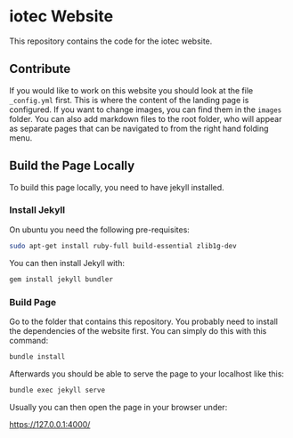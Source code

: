 # iotec Website

This repository contains the code for the iotec website.

## Contribute

If you would like to work on this website you should
look at the file `_config.yml` first.
This is where the content of the landing page is configured.
If you want to change images, you can find them in the `images` folder.
You can also add markdown files to the root folder, who will appear as separate pages
that can be navigated to from the right hand folding menu.

## Build the Page Locally

To build this page locally, you need to have jekyll installed.

### Install Jekyll

On ubuntu you need the following pre-requisites:

```bash
sudo apt-get install ruby-full build-essential zlib1g-dev
```

You can then install Jekyll with:

```bash
gem install jekyll bundler
```

### Build Page

Go to the folder that contains this repository.
You probably need to install the dependencies of the website first.
You can simply do this with this command:

```bash
bundle install
```

Afterwards you should be able to serve the page to your localhost like this:

```bash
bundle exec jekyll serve
```

Usually you can then open the page in your browser under:

<https://127.0.0.1:4000/>
